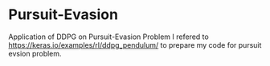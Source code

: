 # Pursuit-Evasion
Application of DDPG on Pursuit-Evasion Problem
I refered to https://keras.io/examples/rl/ddpg_pendulum/ to prepare my code for pursuit evsion problem. 
